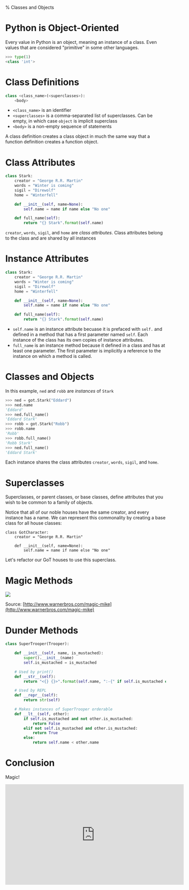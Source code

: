 % Classes and Objects

# Python is Object-Oriented

Every value in Python is an object, meaning an instance of a class. Even values that are considered "primitive" in some other languages.

```Python
>>> type(1)
<class 'int'>
```


# Class Definitions

```Python
class <class_name>(<superclasses>):
    <body>
```

- `<class_name>` is an identifier
- `<superclasses>` is a comma-separated list of superclasses. Can be empty, in which case `object` is implicit superclass
- `<body>` is a non-empty sequence of statements

A class definition creates a class object in much the same way that a function definition creates a function object.

# Class Attributes

```Python
class Stark:
    creator = "George R.R. Martin"
    words = "Winter is coming"
    sigil = "Direwolf"
    home = "Winterfell"

    def __init__(self, name=None):
        self.name = name if name else "No one"

    def full_name(self):
        return "{} Stark".format(self.name)
```

`creator`, `words`, `sigil`, and `home` are *class attributes*. Class attributes belong to the class and are shared by all instances

# Instance Attributes

```Python
class Stark:
    creator = "George R.R. Martin"
    words = "Winter is coming"
    sigil = "Direwolf"
    home = "Winterfell"

    def __init__(self, name=None):
        self.name = name if name else "No one"

    def full_name(self):
        return "{} Stark".format(self.name)
```

- `self.name` is an instance attribute becuase it is prefaced with `self.` and defined in a method that has a first parameter named `self`. Each instance of the class has its own copies of instance attributes.
- `full_name` is an instance method because it defined in a class and has at least one parameter. The first parameter is implicitly a reference to the instance on which a method is called.

# Classes and Objects

In this example, `ned` and `robb` are *instances* of `Stark`

```Python
>>> ned = got.Stark("Eddard")
>>> ned.name
'Eddard'
>>> ned.full_name()
'Eddard Stark'
>>> robb = got.Stark("Robb")
>>> robb.name
'Robb'
>>> robb.full_name()
'Robb Stark'
>>> ned.full_name()
'Eddard Stark'
```

Each instance shares the class attributes `creator`, `words`, `sigil`, and `home`.

# Superclasses

Superclasses, or parent classes, or base classes, define attributes that you wish to be common to a family of objects.

Notice that all of our noble houses have the same creator, and every instance has a name. We can represent this commonality by creating a base class for all house classes:


```
class GotCharacter:
    creator = "George R.R. Martin"

    def __init__(self, name=None):
        self.name = name if name else "No one"
```

Let's refactor our GoT houses to use this superclass.

# Magic Methods

![](magic_mike_hero.jpg)

Source: [http://www.warnerbros.com/magic-mike](http://www.warnerbros.com/magic-mike)

# __Dunder__ Methods

```Python
class SuperTrooper(Trooper):

    def __init__(self, name, is_mustached):
        super().__init__(name)
        self.is_mustached = is_mustached

    # Used by print()
    def __str__(self):
        return "<{} {}>".format(self.name, ":-{" if self.is_mustached else ":-|")

    # Used by REPL
    def __repr__(self):
        return str(self)

    # Makes instances of SuperTrooper orderable
    def __lt__(self, other):
        if self.is_mustached and not other.is_mustached:
            return False
        elif not self.is_mustached and other.is_mustached:
            return True
        else:
            return self.name < other.name
```

# Conclusion

Magic!

<iframe width="560" height="315" src="https://www.youtube.com/embed/az5qOjhsang" frameborder="0" allowfullscreen></iframe>